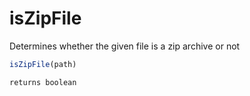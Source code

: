 # isZipFile

Determines whether the given file is a zip archive or not

```javascript
isZipFile(path)
```

```javascript
returns boolean
```

